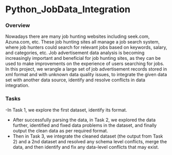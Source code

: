 # Python_JobData_Integration

### Overview
Nowadays there are many job hunting websites including seek.com, Azuna.com, etc. These job hunting sites all manage a job search system, where job hunters could search for relevant jobs based on keywords, salary, and categories, etc. Job advertisement data analysis is becoming increasingly important and beneficial for job hunting sites, as they can be used to make improvements on the experience of users searching for jobs.
In this project, we wrangle a large set of job advertisement records stored in xml format and with unknown data quality issues, to integrate the given data set with another data source, identify and resolve conflicts in data integration. 

### Tasks
-In Task 1, we explore the first dataset, identify its format.
- After successfully parsing the data, in Task 2, we explored the data further, identified and fixed data problems in the dataset, and finally output the clean data as per required format.
- Then in Task 3, we integrate the cleaned dataset (the output from Task 2) and a 2nd dataset and resolved any schema level conflicts, merge the data, and then identify and fix any data-level conflicts that may exist.
